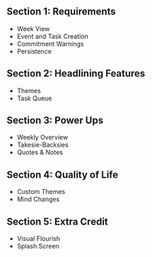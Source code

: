 ## Section 1: Requirements
- Week View
- Event and Task Creation
- Commitment Warnings
- Persistence

## Section 2: Headlining Features
- Themes
- Task Queue

## Section 3: Power Ups
- Weekly Overview
- Takesie-Backsies
- Quotes & Notes

## Section 4: Quality of Life
- Custom Themes
- Mind Changes

## Section 5: Extra Credit
- Visual Flourish
- Splash Screen